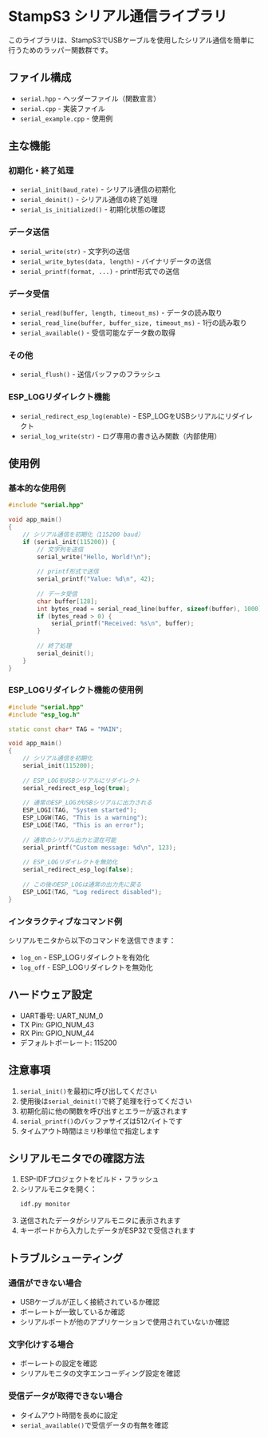 # StampS3 シリアル通信ライブラリ

このライブラリは、StampS3でUSBケーブルを使用したシリアル通信を簡単に行うためのラッパー関数群です。

## ファイル構成

- `serial.hpp` - ヘッダーファイル（関数宣言）
- `serial.cpp` - 実装ファイル
- `serial_example.cpp` - 使用例

## 主な機能

### 初期化・終了処理
- `serial_init(baud_rate)` - シリアル通信の初期化
- `serial_deinit()` - シリアル通信の終了処理
- `serial_is_initialized()` - 初期化状態の確認

### データ送信
- `serial_write(str)` - 文字列の送信
- `serial_write_bytes(data, length)` - バイナリデータの送信
- `serial_printf(format, ...)` - printf形式での送信

### データ受信
- `serial_read(buffer, length, timeout_ms)` - データの読み取り
- `serial_read_line(buffer, buffer_size, timeout_ms)` - 1行の読み取り
- `serial_available()` - 受信可能なデータ数の取得

### その他
- `serial_flush()` - 送信バッファのフラッシュ

### ESP_LOGリダイレクト機能
- `serial_redirect_esp_log(enable)` - ESP_LOGをUSBシリアルにリダイレクト
- `serial_log_write(str)` - ログ専用の書き込み関数（内部使用）

## 使用例

### 基本的な使用例

```cpp
#include "serial.hpp"

void app_main()
{
    // シリアル通信を初期化（115200 baud）
    if (serial_init(115200)) {
        // 文字列を送信
        serial_write("Hello, World!\n");
        
        // printf形式で送信
        serial_printf("Value: %d\n", 42);
        
        // データ受信
        char buffer[128];
        int bytes_read = serial_read_line(buffer, sizeof(buffer), 1000);
        if (bytes_read > 0) {
            serial_printf("Received: %s\n", buffer);
        }
        
        // 終了処理
        serial_deinit();
    }
}
```

### ESP_LOGリダイレクト機能の使用例

```cpp
#include "serial.hpp"
#include "esp_log.h"

static const char* TAG = "MAIN";

void app_main()
{
    // シリアル通信を初期化
    serial_init(115200);
    
    // ESP_LOGをUSBシリアルにリダイレクト
    serial_redirect_esp_log(true);
    
    // 通常のESP_LOGがUSBシリアルに出力される
    ESP_LOGI(TAG, "System started");
    ESP_LOGW(TAG, "This is a warning");
    ESP_LOGE(TAG, "This is an error");
    
    // 通常のシリアル出力と混在可能
    serial_printf("Custom message: %d\n", 123);
    
    // ESP_LOGリダイレクトを無効化
    serial_redirect_esp_log(false);
    
    // この後のESP_LOGは通常の出力先に戻る
    ESP_LOGI(TAG, "Log redirect disabled");
}
```

### インタラクティブなコマンド例

シリアルモニタから以下のコマンドを送信できます：
- `log_on` - ESP_LOGリダイレクトを有効化
- `log_off` - ESP_LOGリダイレクトを無効化

## ハードウェア設定

- UART番号: UART_NUM_0
- TX Pin: GPIO_NUM_43
- RX Pin: GPIO_NUM_44
- デフォルトボーレート: 115200

## 注意事項

1. `serial_init()`を最初に呼び出してください
2. 使用後は`serial_deinit()`で終了処理を行ってください
3. 初期化前に他の関数を呼び出すとエラーが返されます
4. `serial_printf()`のバッファサイズは512バイトです
5. タイムアウト時間はミリ秒単位で指定します

## シリアルモニタでの確認方法

1. ESP-IDFプロジェクトをビルド・フラッシュ
2. シリアルモニタを開く：
   ```bash
   idf.py monitor
   ```
3. 送信されたデータがシリアルモニタに表示されます
4. キーボードから入力したデータがESP32で受信されます

## トラブルシューティング

### 通信ができない場合
- USBケーブルが正しく接続されているか確認
- ボーレートが一致しているか確認
- シリアルポートが他のアプリケーションで使用されていないか確認

### 文字化けする場合
- ボーレートの設定を確認
- シリアルモニタの文字エンコーディング設定を確認

### 受信データが取得できない場合
- タイムアウト時間を長めに設定
- `serial_available()`で受信データの有無を確認
